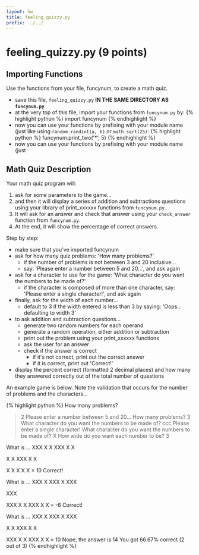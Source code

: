 ```yaml
---
layout: hw
title: feeling_quizzy.py
prefix: ../../
---
```


feeling_quizzy.py (9 points)
=====

Importing Functions
-----

Use the functions from your file, funcynum, to create a math quiz.

* save this file, `feeling_quizzy.py` __IN THE SAME DIRECTORY AS `funcynum.py`__
* at the very top of this file, import your functions from `funcynum.py` by:
    {% highlight python %}
import funcynum
{% endhighlight %}
* now you can use your functions by prefixing with your module name (just
  like using `random.randint(a, b)` or `math.sqrt(25)`:
    {% highlight python %}
funcynum.print_two('*', 5)
{% endhighlight %}
* now you can use your functions by prefixing with your module name (just

Math Quiz Description
-----

Your math quiz program will:

1. ask for some parameters to the game... 
2. and then it will display a series of addition and subtractions questions using your library of print_xxxxxx functions from `funcynum.py`. 
3. It will ask for an answer and check that answer using your `check_answer` function from `funcynum.py`. 
4. At the end, it will show the percentage of correct answers.

Step by step:

* make sure that you've imported funcynum
* ask for how many quiz problems: 'How many problems?'
    * if the number of problems is not between 3 and 20 inclusive...
    * say: 'Please enter a number between 5 and 20...', and ask again
* ask for a character to use for the game: 'What character do you want the 
  numbers to be made of?'
    * if the character is composed of more than one character, say: 'Please 
      enter a single character!', and ask again
* finally, ask for the width of each number...
    * default to 3 if the width entered is less than 3 by saying: 'Oops... 
      defaulting to width 3'
* to ask addition and subtraction questions...
    * generate two random numbers for each operand
    * generate a random operation, either addition or subtraction
    * print out the problem using your print_xxxxxx functions
    * ask the user for an answer
    * check if the answer is correct
        * if it's not correct, print out the correct answer
        * if it is correct, print out 'Correct!'
* display the percent correct (formatted 2 decimal places) and how many they
  answered correctly out of the total number of questions

An example game is below. Note the validation that occurs for the number of
problems and the characters...
      
{% highlight python %}
How many problems?
> 2
Please enter a number between 5 and 20...
How many problems?
> 3
What character do you want the numbers to be made of?
> ccc
Please enter a single character!
What character do you want the numbers to be made of?
> X
How wide do you want each number to be?
> 3

 What is ...
XXX
X X
XXX
  X
  X

 X
 X
XXX
 X
 X

  X
  X
  X
  X
  X
 = 10
Correct!

 What is ...
XXX
  X
XXX
  X
XXX



XXX



XXX
X X
XXX
  X
  X
 = -6
Correct!

 What is ...
XXX
X
XXX
  X
XXX

 X
 X
XXX
 X
 X

XXX
X X
XXX
  X
  X
 = 10
Nope, the answer is 14
You got  66.67% correct (2 out of 3)
{% endhighlight %}
